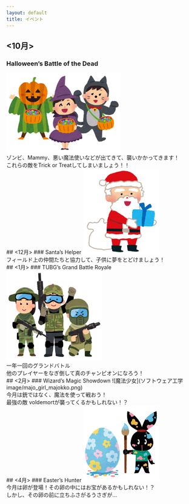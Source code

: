 ```yaml
---
layout: default
title: イベント
---
```


## <10月>
### Halloween’s Battle of the Dead
<img alt="hal" src="ソフトウェア工学image/halloween_trickortreat.png" width="60%">
<br>
ゾンビ、Mammy、悪い魔法使いなどが出てきて、襲いかかってきます！<br>
これらの敵をTrick or Treatしてしまいましょう！！
<br>
## <12月>
### Santa’s Helper
<img alt="hal" src="ソフトウェア工学image/christmas_santa_present.png" width="40%">
<br>
フィールド上の仲間たちと協力して、子供に夢をとどけましょう！
<br>
## <1月>
### TUBG’s Grand Battle Royale
<img alt="hal" src="ソフトウェア工学image/survival_game.png" width="50%">
<br>
一年一回のグランドバトル<br>
他のプレイヤーをなぎ倒して真のチャンピオンになろう！
<br>
## <2月>
### Wizard’s Magic Showdown
![魔法少女](ソフトウェア工学image/majo_girl_majokko.png)
<br>
今月は銃ではなく、魔法を使って戦おう！<br>
最強の敵 voldemortが襲ってくるかもしれない！？
<br>
## <4月>
### Easter’s Hunter
<img alt="hal" src="ソフトウェア工学image/pyoko_easter_egg.png" width="40%">
<br>
今月は卵が登場！その卵の中にはお宝があるかもしれない！？<br>
しかし、その卵の前に立ちふさがるうさぎが…
